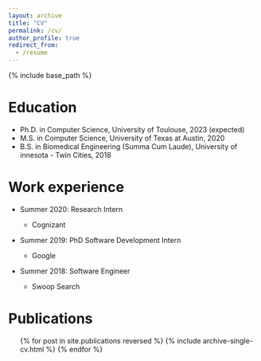 ```yaml
---
layout: archive
title: "CV"
permalink: /cv/
author_profile: true
redirect_from:
  - /resume
---
```


{% include base_path %}

Education
======
* Ph.D. in Computer Science, University of Toulouse, 2023 (expected)
* M.S. in Computer Science, University of Texas at Austin, 2020
* B.S. in Biomedical Engineering (Summa Cum Laude), University of innesota - Twin Cities, 2018


Work experience
======
* Summer 2020: Research Intern
  * Cognizant

* Summer 2019: PhD Software Development Intern
  * Google

* Summer 2018: Software Engineer
  * Swoop Search

Publications
======
  <ul>{% for post in site.publications reversed %}
    {% include archive-single-cv.html %}
  {% endfor %}</ul>
  
